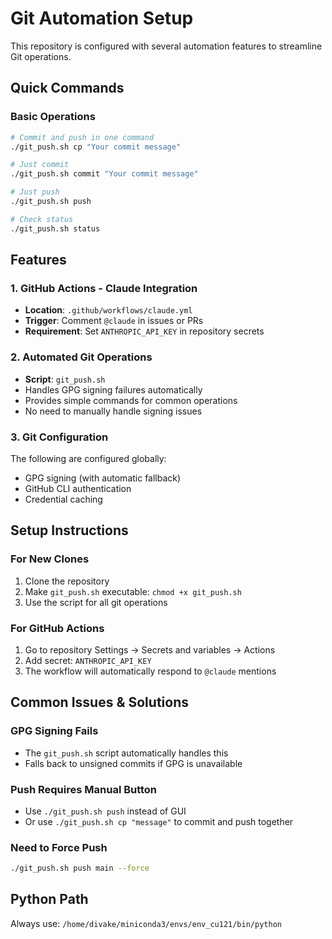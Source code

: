 # Git Automation Setup

This repository is configured with several automation features to streamline Git operations.

## Quick Commands

### Basic Operations
```bash
# Commit and push in one command
./git_push.sh cp "Your commit message"

# Just commit
./git_push.sh commit "Your commit message"

# Just push
./git_push.sh push

# Check status
./git_push.sh status
```

## Features

### 1. GitHub Actions - Claude Integration
- **Location**: `.github/workflows/claude.yml`
- **Trigger**: Comment `@claude` in issues or PRs
- **Requirement**: Set `ANTHROPIC_API_KEY` in repository secrets

### 2. Automated Git Operations
- **Script**: `git_push.sh`
- Handles GPG signing failures automatically
- Provides simple commands for common operations
- No need to manually handle signing issues

### 3. Git Configuration
The following are configured globally:
- GPG signing (with automatic fallback)
- GitHub CLI authentication
- Credential caching

## Setup Instructions

### For New Clones
1. Clone the repository
2. Make `git_push.sh` executable: `chmod +x git_push.sh`
3. Use the script for all git operations

### For GitHub Actions
1. Go to repository Settings → Secrets and variables → Actions
2. Add secret: `ANTHROPIC_API_KEY`
3. The workflow will automatically respond to `@claude` mentions

## Common Issues & Solutions

### GPG Signing Fails
- The `git_push.sh` script automatically handles this
- Falls back to unsigned commits if GPG is unavailable

### Push Requires Manual Button
- Use `./git_push.sh push` instead of GUI
- Or use `./git_push.sh cp "message"` to commit and push together

### Need to Force Push
```bash
./git_push.sh push main --force
```

## Python Path
Always use: `/home/divake/miniconda3/envs/env_cu121/bin/python`